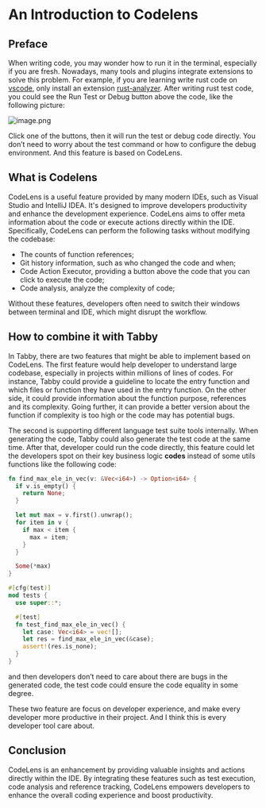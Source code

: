 # An Introduction to Codelens

## Preface

When writing code, you may wonder how to run it in the terminal, especially if you are fresh. Nowadays, many tools and plugins integrate extensions to solve this problem. For example, if you are learning write rust code on [vscode](https://code.visualstudio.com/), only install an extension [rust-analyzer](https://marketplace.visualstudio.com/items?itemName=rust-lang.rust-analyzer). After writing rust test code, you could see the Run Test or Debug button above the code, like the following picture:

![image.png](./image.png)

Click one of the buttons, then it will run the test or debug code directly. You don’t need to worry about the test command or how to configure the debug environment. And this feature is based on CodeLens.

## What is Codelens

CodeLens is a useful feature provided by many modern IDEs, such as Visual Studio and IntelliJ IDEA. It's designed to improve developers productivity and enhance the development experience. CodeLens aims to offer meta information about the code or execute actions directly within the IDE. Specifically, CodeLens can perform the following tasks without modifying the codebase:

- The counts of function references;
- Git history information, such as who changed the code and when;
- Code Action Executor, providing a button above the code that you can click to execute the code;
- Code analysis, analyze the complexity of code;

Without these features, developers often need to switch their windows between terminal and IDE, which might disrupt the workflow.

## How to combine it with Tabby

In Tabby, there are two features that might be able to implement based on CodeLens. The first feature would help developer to understand large codebase, especially in projects within millions of lines of codes. For instance, Tabby could provide a guideline to locate the entry function and which files or function they have used in the entry function. On the other side, it could provide information about the function purpose, references and its complexity. Going further, it can provide a better version about the function if complexity is too high or the code may has potential bugs.

The second is supporting different language test suite tools internally. When generating the code, Tabby could also generate the test code at the same time. After that, developer could run the code directly, this feature could let the developers spot on their key business logic **codes** instead of some utils functions like the following code:

```rust
fn find_max_ele_in_vec(v: &Vec<i64>) -> Option<i64> {
  if v.is_empty() {
    return None;
  }

  let mut max = v.first().unwrap();
  for item in v {
    if max < item {
      max = item;
    }
  }

  Some(*max)
}

#[cfg(test)]
mod tests {
  use super::*;

  #[test]
  fn test_find_max_ele_in_vec() {
    let case: Vec<i64> = vec![];
    let res = find_max_ele_in_vec(&case);
    assert!(res.is_none);
  }
}
```

and then developers don’t need to care about there are bugs in the generated code, the test code could ensure the code equality in some degree.

These two feature are focus on developer experience, and make every developer more productive in their project. And I think this is every developer tool care about.

## Conclusion

CodeLens is an enhancement by providing valuable insights and actions directly within the IDE. By integrating these features such as test execution, code analysis and reference tracking, CodeLens empowers developers to enhance the overall coding experience and boost productivity.
